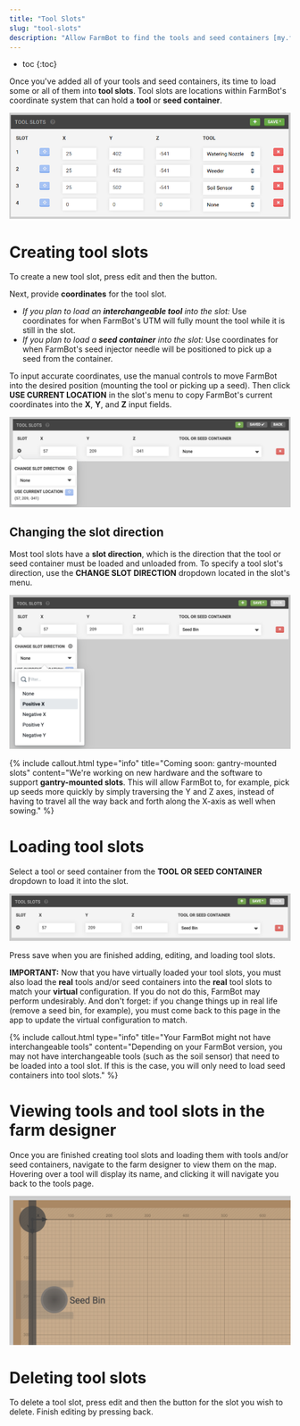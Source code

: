 ```yaml
---
title: "Tool Slots"
slug: "tool-slots"
description: "Allow FarmBot to find the tools and seed containers [my.farm.bot/app/tools](https://my.farm.bot/app/tools)"
---
```


* toc
{:toc}

Once you've added all of your tools and seed containers, its time to load some or all of them into **tool slots**. Tool slots are locations within FarmBot's coordinate system that can hold a **tool** or **seed container**.

![toolbay.png](_images/toolbay.png)

# Creating tool slots
To create a new tool slot, press <span class="fb-button fb-gray">edit</span> and then the <span class="fb-button fb-green"><i class='fa fa-plus'></i></span> button.

Next, provide **coordinates** for the tool slot.
  * _If you plan to load an **interchangeable tool** into the slot:_ Use coordinates for when FarmBot's UTM will fully mount the tool while it is still in the slot.
  * _If you plan to load a **seed container** into the slot:_ Use coordinates for when FarmBot's seed injector needle will be positioned to pick up a seed from the container.

To input accurate coordinates, use the manual controls to move FarmBot into the desired position (mounting the tool or picking up a seed). Then click **USE CURRENT LOCATION** <span class="fb-button fb-light-blue"><i class='fa fa-crosshairs'></i></span> in the slot's <i class='fa fa-gear'></i> menu to copy FarmBot's current coordinates into the **X**, **Y**, and **Z** input fields.

![Screen Shot 2019-05-05 at 10.58.35 PM.png](_images/Screen_Shot_2019-05-05_at_10.58.35_PM.png)

## Changing the slot direction
Most tool slots have a **slot direction**, which is the direction that the tool or seed container must be loaded and unloaded from. To specify a tool slot's direction, use the **CHANGE SLOT DIRECTION** dropdown located in the slot's <i class='fa fa-gear'></i> menu.

![Screen Shot 2019-05-05 at 11.12.04 PM.png](_images/Screen_Shot_2019-05-05_at_11.12.04_PM.png)



{%
include callout.html
type="info"
title="Coming soon: gantry-mounted slots"
content="We're working on new hardware and the software to support **gantry-mounted slots**. This will allow FarmBot to, for example, pick up seeds more quickly by simply traversing the Y and Z axes, instead of having to travel all the way back and forth along the X-axis as well when sowing."
%}

# Loading tool slots
Select a tool or seed container from the **TOOL OR SEED CONTAINER** dropdown to load it into the slot.

![Screen Shot 2019-05-05 at 11.08.14 PM.png](_images/Screen_Shot_2019-05-05_at_11.08.14_PM.png)

Press <span class="fb-button fb-green">save</span> when you are finished adding, editing, and loading tool slots.

**IMPORTANT:** Now that you have virtually loaded your tool slots, you must also load the **real** tools and/or seed containers into the **real** tool slots to match your **virtual** configuration. If you do not do this, FarmBot may perform undesirably. And don't forget: if you change things up in real life (remove a seed bin, for example), you must come back to this page in the app to update the virtual configuration to match.

{%
include callout.html
type="info"
title="Your FarmBot might not have interchangeable tools"
content="Depending on your FarmBot version, you may not have interchangeable tools (such as the soil sensor) that need to be loaded into a tool slot. If this is the case, you will only need to load seed containers into tool slots."
%}

# Viewing tools and tool slots in the farm designer
Once you are finished creating tool slots and loading them with tools and/or seed containers, navigate to the farm designer to view them on the map. Hovering over a tool will display its name, and clicking it will navigate you back to the tools page.

![Screen Shot 2019-05-05 at 11.18.59 PM.png](_images/Screen_Shot_2019-05-05_at_11.18.59_PM.png)

# Deleting tool slots
To delete a tool slot, press <span class="fb-button fb-gray">edit</span> and then the <span class="fb-button fb-red"><i class='fa fa-times'></i></span> button for the slot you wish to delete. Finish editing by pressing <span class="fb-button fb-gray">back</span>.
